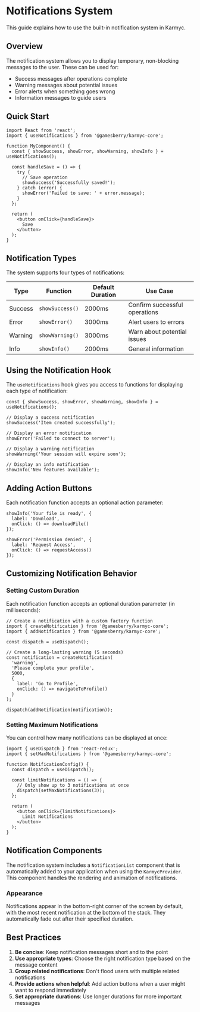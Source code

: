 # Notifications System

This guide explains how to use the built-in notification system in Karmyc.

## Overview

The notification system allows you to display temporary, non-blocking messages to the user. These can be used for:

- Success messages after operations complete
- Warning messages about potential issues
- Error alerts when something goes wrong
- Information messages to guide users

## Quick Start

```tsx
import React from 'react';
import { useNotifications } from '@gamesberry/karmyc-core';

function MyComponent() {
  const { showSuccess, showError, showWarning, showInfo } = useNotifications();
  
  const handleSave = () => {
    try {
      // Save operation
      showSuccess('Successfully saved!');
    } catch (error) {
      showError('Failed to save: ' + error.message);
    }
  };
  
  return (
    <button onClick={handleSave}>
      Save
    </button>
  );
}
```

## Notification Types

The system supports four types of notifications:

| Type | Function | Default Duration | Use Case |
|------|----------|------------------|----------|
| Success | `showSuccess()` | 2000ms | Confirm successful operations |
| Error | `showError()` | 3000ms | Alert users to errors |
| Warning | `showWarning()` | 3000ms | Warn about potential issues |
| Info | `showInfo()` | 2000ms | General information |

## Using the Notification Hook

The `useNotifications` hook gives you access to functions for displaying each type of notification:

```tsx
const { showSuccess, showError, showWarning, showInfo } = useNotifications();

// Display a success notification
showSuccess('Item created successfully');

// Display an error notification
showError('Failed to connect to server');

// Display a warning notification
showWarning('Your session will expire soon');

// Display an info notification
showInfo('New features available');
```

## Adding Action Buttons

Each notification function accepts an optional action parameter:

```tsx
showInfo('Your file is ready', {
  label: 'Download',
  onClick: () => downloadFile()
});

showError('Permission denied', {
  label: 'Request Access',
  onClick: () => requestAccess()
});
```

## Customizing Notification Behavior

### Setting Custom Duration

Each notification function accepts an optional duration parameter (in milliseconds):

```tsx
// Create a notification with a custom factory function
import { createNotification } from '@gamesberry/karmyc-core';
import { addNotification } from '@gamesberry/karmyc-core';

const dispatch = useDispatch();

// Create a long-lasting warning (5 seconds)
const notification = createNotification(
  'warning',
  'Please complete your profile',
  5000,
  {
    label: 'Go to Profile',
    onClick: () => navigateToProfile()
  }
);

dispatch(addNotification(notification));
```

### Setting Maximum Notifications

You can control how many notifications can be displayed at once:

```tsx
import { useDispatch } from 'react-redux';
import { setMaxNotifications } from '@gamesberry/karmyc-core';

function NotificationConfig() {
  const dispatch = useDispatch();
  
  const limitNotifications = () => {
    // Only show up to 3 notifications at once
    dispatch(setMaxNotifications(3));
  };
  
  return (
    <button onClick={limitNotifications}>
      Limit Notifications
    </button>
  );
}
```

## Notification Components

The notification system includes a `NotificationList` component that is automatically added to your application when using the `KarmycProvider`. This component handles the rendering and animation of notifications.

### Appearance

Notifications appear in the bottom-right corner of the screen by default, with the most recent notification at the bottom of the stack. They automatically fade out after their specified duration.

## Best Practices

1. **Be concise**: Keep notification messages short and to the point
2. **Use appropriate types**: Choose the right notification type based on the message content
3. **Group related notifications**: Don't flood users with multiple related notifications
4. **Provide actions when helpful**: Add action buttons when a user might want to respond immediately
5. **Set appropriate durations**: Use longer durations for more important messages 
